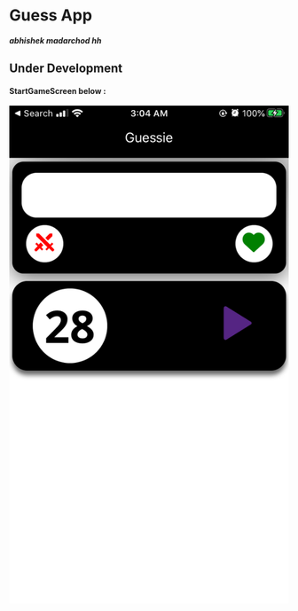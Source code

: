 # Guess App
##### abhishek madarchod hh
## Under Development

#### StartGameScreen below :

![](assets/IMG_1284.PNG)
